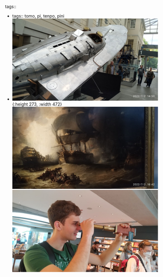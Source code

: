 tags::

- tags:: tomo, pi, tenpo, pini
- ![telegram-cloud-photo-size-4-5933709293696170170-y.jpg](../assets/telegram-cloud-photo-size-4-5933709293696170170-y_1657453488944_0.jpg){:height 273, :width 472}
  ![telegram-cloud-photo-size-4-5933709293696170171-y.jpg](../assets/telegram-cloud-photo-size-4-5933709293696170171-y_1657453515459_0.jpg)
  ![telegram-cloud-photo-size-4-5933709293696170172-y.jpg](../assets/telegram-cloud-photo-size-4-5933709293696170172-y_1657453536646_0.jpg)